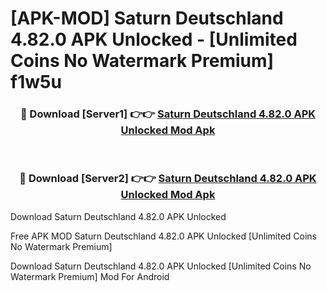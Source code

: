 # [APK-MOD] Saturn Deutschland 4.82.0 APK Unlocked - [Unlimited Coins No Watermark Premium] f1w5u



<div align="center">
<h3>🔴 Download [Server1] 👉👉 <a href="https://momento.my/?title=Saturn_Deutschland_4.82.0_APK_Unlocked">Saturn Deutschland 4.82.0 APK Unlocked Mod Apk</a></h3><br>

<h3>🔴 Download [Server2] 👉👉 <a href="https://momento.my/?title=Saturn_Deutschland_4.82.0_APK_Unlocked">Saturn Deutschland 4.82.0 APK Unlocked Mod Apk</a></h3>
</div>



Download Saturn Deutschland 4.82.0 APK Unlocked 

Free APK MOD Saturn Deutschland 4.82.0 APK Unlocked [Unlimited Coins No Watermark Premium]

Download Saturn Deutschland 4.82.0 APK Unlocked [Unlimited Coins No Watermark Premium] Mod For Android
